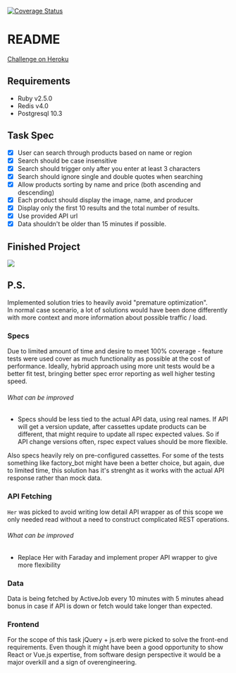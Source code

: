 [![Coverage Status](https://coveralls.io/repos/github/aterris/simplecov-shield/badge.svg?branch=master)](https://coveralls.io/github/aterris/simplecov-shield?branch=master)

# README

[Challenge on Heroku](https://verve-challenge.herokuapp.com/)

## Requirements
* Ruby v2.5.0
* Redis v4.0
* Postgresql 10.3

## Task Spec

- [x]  User can search through products based on name or region
- [x]  Search should be case insensitive
- [x]  Search should trigger only after you enter at least 3 characters
- [x]  Search should ignore single and double quotes when searching
- [x]  Allow products sorting by name and price (both ascending and descending)
- [x]  Each product should display the image, name, and producer
- [x]  Display only the first 10 results and the total number of results.
- [x]  Use provided API url
- [x]  Data shouldn't be older than 15 minutes if possible.

## Finished Project
![](https://api.monosnap.com/rpc/file/download?id=BXjK0z8gu1wGFYW7Or6oaQDePoUI2h)


## P.S.
Implemented solution tries to heavily avoid "premature optimization". <br>
In normal case scenario, a lot of solutions would have been done differently with more context and more information about possible traffic / load.

### Specs
Due to limited amount of time and desire to meet 100% coverage - feature tests were used cover as much functionality as possible at the cost of performance.
Ideally, hybrid approach using more unit tests would be a better fit test, bringing better spec error reporting as well higher testing speed.

###### What can be improved
* Specs should be less tied to the actual API data, using real names.
If API will get a version update, after cassettes update products can be different, that might require to update all rspec expected values. So if API change versions often, rspec expect values should be more flexible.

Also specs heavily rely on pre-configured cassettes.
For some of the tests something like factory_bot might have been a better choice, but again, due to limited time, this solution has it's strenght as it works with the actual API response rather than mock data.

### API Fetching
`Her` was picked to avoid writing low detail API wrapper as of this scope we only needed read without a need to construct complicated REST operations.

###### What can be improved
* Replace Her with Faraday and implement proper API wrapper to give more flexibility

### Data
Data is being fetched by ActiveJob every 10 minutes with 5 minutes ahead bonus in case if API is down or fetch would take longer than expected.

### Frontend
For the scope of this task jQuery + js.erb were picked to solve the front-end requirements.
Even though it might have been a good opportunity to show React or Vue.js expertise, from software design perspective it would be a major overkill and a sign of overengineering.